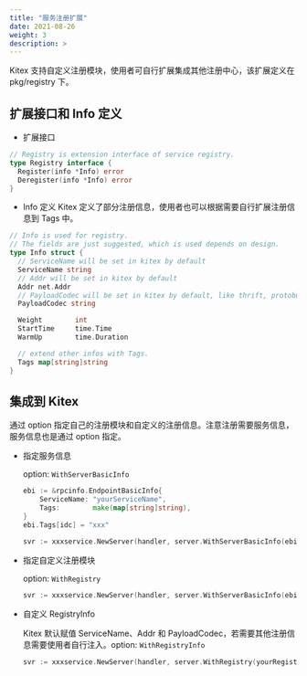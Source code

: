 ```yaml
---
title: "服务注册扩展"
date: 2021-08-26
weight: 3
description: >
---
```


Kitex 支持自定义注册模块，使用者可自行扩展集成其他注册中心，该扩展定义在 pkg/registry 下。

## 扩展接口和 Info 定义
- 扩展接口

```go
// Registry is extension interface of service registry.
type Registry interface {
  Register(info *Info) error
  Deregister(info *Info) error
}
```

- Info 定义
Kitex 定义了部分注册信息，使用者也可以根据需要自行扩展注册信息到 Tags 中。
```go
// Info is used for registry.
// The fields are just suggested, which is used depends on design.
type Info struct {
  // ServiceName will be set in kitex by default
  ServiceName string
  // Addr will be set in kitex by default
  Addr net.Addr
  // PayloadCodec will be set in kitex by default, like thrift, protobuf
  PayloadCodec string

  Weight        int
  StartTime     time.Time
  WarmUp        time.Duration

  // extend other infos with Tags.
  Tags map[string]string
}
```

## 集成到 Kitex
通过 option 指定自己的注册模块和自定义的注册信息。注意注册需要服务信息，服务信息也是通过 option 指定。

- 指定服务信息

  option: `WithServerBasicInfo`

  ```go
  ebi := &rpcinfo.EndpointBasicInfo{
      ServiceName: "yourServiceName",
      Tags:        make(map[string]string),
  }
  ebi.Tags[idc] = "xxx"

  svr := xxxservice.NewServer(handler, server.WithServerBasicInfo(ebi))
  ```

- 指定自定义注册模块

  option: `WithRegistry`

  ```go
  svr := xxxservice.NewServer(handler, server.WithServerBasicInfo(ebi), server.WithRegistry(yourRegistry))
  ```
- 自定义 RegistryInfo

  Kitex 默认赋值 ServiceName、Addr 和 PayloadCodec，若需要其他注册信息需要使用者自行注入。option:  `WithRegistryInfo`

  ```go
  svr := xxxservice.NewServer(handler, server.WithRegistry(yourRegistry), server.WithRegistryInfo(yourRegistryInfo))
  ```
